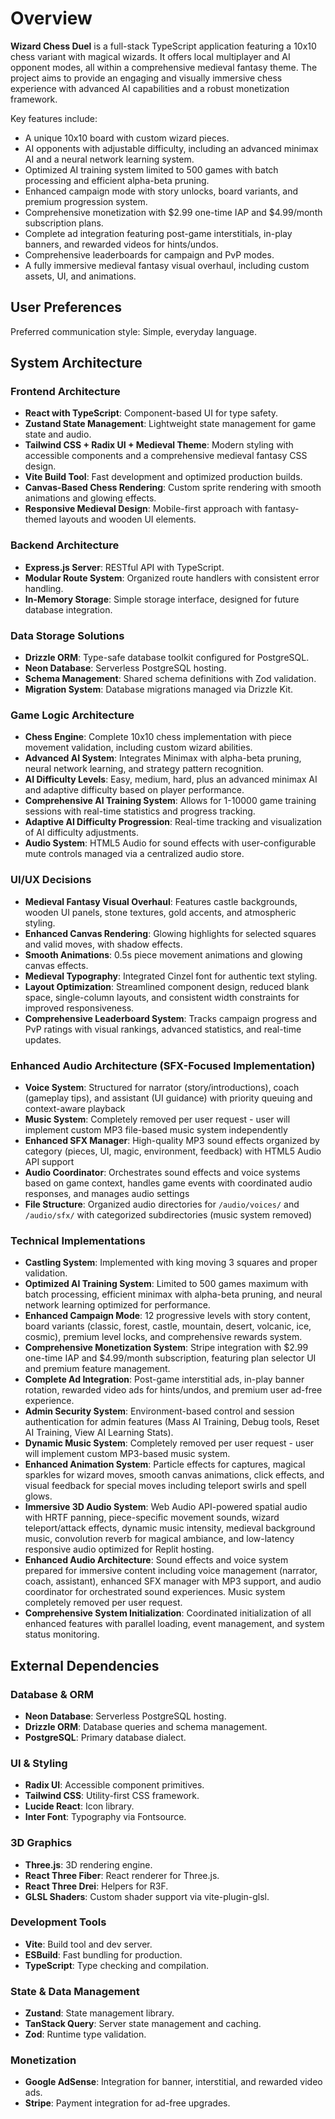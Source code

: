 # Overview

**Wizard Chess Duel** is a full-stack TypeScript application featuring a 10x10 chess variant with magical wizards. It offers local multiplayer and AI opponent modes, all within a comprehensive medieval fantasy theme. The project aims to provide an engaging and visually immersive chess experience with advanced AI capabilities and a robust monetization framework.

Key features include:
- A unique 10x10 board with custom wizard pieces.
- AI opponents with adjustable difficulty, including an advanced minimax AI and a neural network learning system.
- Optimized AI training system limited to 500 games with batch processing and efficient alpha-beta pruning.
- Enhanced campaign mode with story unlocks, board variants, and premium progression system.
- Comprehensive monetization with $2.99 one-time IAP and $4.99/month subscription plans.
- Complete ad integration featuring post-game interstitials, in-play banners, and rewarded videos for hints/undos.
- Comprehensive leaderboards for campaign and PvP modes.
- A fully immersive medieval fantasy visual overhaul, including custom assets, UI, and animations.

## User Preferences

Preferred communication style: Simple, everyday language.

## System Architecture

### Frontend Architecture
- **React with TypeScript**: Component-based UI for type safety.
- **Zustand State Management**: Lightweight state management for game state and audio.
- **Tailwind CSS + Radix UI + Medieval Theme**: Modern styling with accessible components and a comprehensive medieval fantasy CSS design.
- **Vite Build Tool**: Fast development and optimized production builds.
- **Canvas-Based Chess Rendering**: Custom sprite rendering with smooth animations and glowing effects.
- **Responsive Medieval Design**: Mobile-first approach with fantasy-themed layouts and wooden UI elements.

### Backend Architecture
- **Express.js Server**: RESTful API with TypeScript.
- **Modular Route System**: Organized route handlers with consistent error handling.
- **In-Memory Storage**: Simple storage interface, designed for future database integration.

### Data Storage Solutions
- **Drizzle ORM**: Type-safe database toolkit configured for PostgreSQL.
- **Neon Database**: Serverless PostgreSQL hosting.
- **Schema Management**: Shared schema definitions with Zod validation.
- **Migration System**: Database migrations managed via Drizzle Kit.

### Game Logic Architecture
- **Chess Engine**: Complete 10x10 chess implementation with piece movement validation, including custom wizard abilities.
- **Advanced AI System**: Integrates Minimax with alpha-beta pruning, neural network learning, and strategy pattern recognition.
- **AI Difficulty Levels**: Easy, medium, hard, plus an advanced minimax AI and adaptive difficulty based on player performance.
- **Comprehensive AI Training System**: Allows for 1-10000 game training sessions with real-time statistics and progress tracking.
- **Adaptive AI Difficulty Progression**: Real-time tracking and visualization of AI difficulty adjustments.
- **Audio System**: HTML5 Audio for sound effects with user-configurable mute controls managed via a centralized audio store.

### UI/UX Decisions
- **Medieval Fantasy Visual Overhaul**: Features castle backgrounds, wooden UI panels, stone textures, gold accents, and atmospheric styling.
- **Enhanced Canvas Rendering**: Glowing highlights for selected squares and valid moves, with shadow effects.
- **Smooth Animations**: 0.5s piece movement animations and glowing canvas effects.
- **Medieval Typography**: Integrated Cinzel font for authentic text styling.
- **Layout Optimization**: Streamlined component design, reduced blank space, single-column layouts, and consistent width constraints for improved responsiveness.
- **Comprehensive Leaderboard System**: Tracks campaign progress and PvP ratings with visual rankings, advanced statistics, and real-time updates.

### Enhanced Audio Architecture (SFX-Focused Implementation)
- **Voice System**: Structured for narrator (story/introductions), coach (gameplay tips), and assistant (UI guidance) with priority queuing and context-aware playback
- **Music System**: Completely removed per user request - user will implement custom MP3 file-based music system independently
- **Enhanced SFX Manager**: High-quality MP3 sound effects organized by category (pieces, UI, magic, environment, feedback) with HTML5 Audio API support
- **Audio Coordinator**: Orchestrates sound effects and voice systems based on game context, handles game events with coordinated audio responses, and manages audio settings
- **File Structure**: Organized audio directories for `/audio/voices/` and `/audio/sfx/` with categorized subdirectories (music system removed)

### Technical Implementations
- **Castling System**: Implemented with king moving 3 squares and proper validation.
- **Optimized AI Training System**: Limited to 500 games maximum with batch processing, efficient minimax with alpha-beta pruning, and neural network learning optimized for performance.
- **Enhanced Campaign Mode**: 12 progressive levels with story content, board variants (classic, forest, castle, mountain, desert, volcanic, ice, cosmic), premium level locks, and comprehensive rewards system.
- **Comprehensive Monetization System**: Stripe integration with $2.99 one-time IAP and $4.99/month subscription, featuring plan selector UI and premium feature management.
- **Complete Ad Integration**: Post-game interstitial ads, in-play banner rotation, rewarded video ads for hints/undos, and premium user ad-free experience.
- **Admin Security System**: Environment-based control and session authentication for admin features (Mass AI Training, Debug tools, Reset AI Training, View AI Learning Stats).
- **Dynamic Music System**: Completely removed per user request - user will implement custom MP3-based music system.
- **Enhanced Animation System**: Particle effects for captures, magical sparkles for wizard moves, smooth canvas animations, click effects, and visual feedback for special moves including teleport swirls and spell glows.
- **Immersive 3D Audio System**: Web Audio API-powered spatial audio with HRTF panning, piece-specific movement sounds, wizard teleport/attack effects, dynamic music intensity, medieval background music, convolution reverb for magical ambiance, and low-latency responsive audio optimized for Replit hosting.
- **Enhanced Audio Architecture**: Sound effects and voice system prepared for immersive content including voice management (narrator, coach, assistant), enhanced SFX manager with MP3 support, and audio coordinator for orchestrated sound experiences. Music system completely removed per user request.
- **Comprehensive System Initialization**: Coordinated initialization of all enhanced features with parallel loading, event management, and system status monitoring.

## External Dependencies

### Database & ORM
- **Neon Database**: Serverless PostgreSQL hosting.
- **Drizzle ORM**: Database queries and schema management.
- **PostgreSQL**: Primary database dialect.

### UI & Styling
- **Radix UI**: Accessible component primitives.
- **Tailwind CSS**: Utility-first CSS framework.
- **Lucide React**: Icon library.
- **Inter Font**: Typography via Fontsource.

### 3D Graphics
- **Three.js**: 3D rendering engine.
- **React Three Fiber**: React renderer for Three.js.
- **React Three Drei**: Helpers for R3F.
- **GLSL Shaders**: Custom shader support via vite-plugin-glsl.

### Development Tools
- **Vite**: Build tool and dev server.
- **ESBuild**: Fast bundling for production.
- **TypeScript**: Type checking and compilation.

### State & Data Management
- **Zustand**: State management library.
- **TanStack Query**: Server state management and caching.
- **Zod**: Runtime type validation.

### Monetization
- **Google AdSense**: Integration for banner, interstitial, and rewarded video ads.
- **Stripe**: Payment integration for ad-free upgrades.